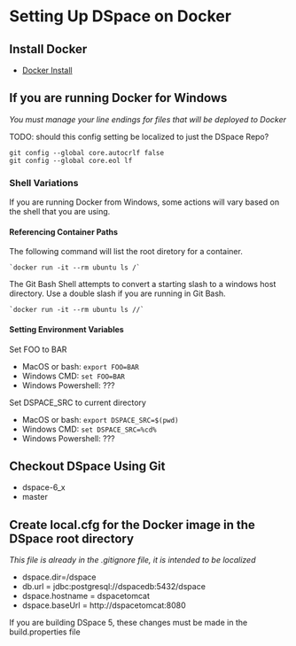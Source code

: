 # Setting Up DSpace on Docker

## Install Docker
- [Docker Install](https://docs.docker.com/install/)

## If you are running Docker for Windows
_You must manage your line endings for files that will be deployed to Docker_

TODO: should this config setting be localized to just the DSpace Repo?

    git config --global core.autocrlf false
    git config --global core.eol lf

### Shell Variations
If you are running Docker from Windows, some actions will vary based on the shell that you are using.

#### Referencing Container Paths
The following command will list the root diretory for a container.

    `docker run -it --rm ubuntu ls /`

The Git Bash Shell attempts to convert a starting slash to a windows host directory.  Use a double slash if you are running in Git Bash.

    `docker run -it --rm ubuntu ls //`

#### Setting Environment Variables

Set FOO to BAR
- MacOS or bash: `export FOO=BAR`
- Windows CMD: `set FOO=BAR`
- Windows Powershell: ???

Set DSPACE_SRC to current directory
- MacOS or bash: `export DSPACE_SRC=$(pwd)`
- Windows CMD: `set DSPACE_SRC=%cd%`
- Windows Powershell: ???

## Checkout DSpace Using Git
- dspace-6_x
- master

## Create local.cfg for the Docker image in the DSpace root directory
_This file is already in the .gitignore file, it is intended to be localized_

- dspace.dir=/dspace
- db.url = jdbc:postgresql://dspacedb:5432/dspace
- dspace.hostname = dspacetomcat
- dspace.baseUrl = http://dspacetomcat:8080

If you are building DSpace 5, these changes must be made in the build.properties file
